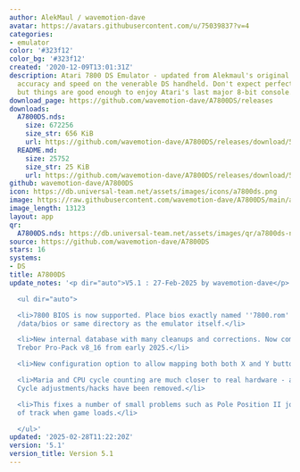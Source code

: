 ```yaml
---
author: AlekMaul / wavemotion-dave
avatar: https://avatars.githubusercontent.com/u/75039837?v=4
categories:
- emulator
color: '#323f12'
color_bg: '#323f12'
created: '2020-12-09T13:01:31Z'
description: Atari 7800 DS Emulator - updated from Alekmaul's original. Striving for
  accuracy and speed on the venerable DS handheld. Don't expect perfect emulation
  but things are good enough to enjoy Atari's last major 8-bit console.
download_page: https://github.com/wavemotion-dave/A7800DS/releases
downloads:
  A7800DS.nds:
    size: 672256
    size_str: 656 KiB
    url: https://github.com/wavemotion-dave/A7800DS/releases/download/5.1/A7800DS.nds
  README.md:
    size: 25752
    size_str: 25 KiB
    url: https://github.com/wavemotion-dave/A7800DS/releases/download/5.1/README.md
github: wavemotion-dave/A7800DS
icon: https://db.universal-team.net/assets/images/icons/a7800ds.png
image: https://raw.githubusercontent.com/wavemotion-dave/A7800DS/main/arm9/gfx/bgTop.png
image_length: 13123
layout: app
qr:
  A7800DS.nds: https://db.universal-team.net/assets/images/qr/a7800ds-nds.png
source: https://github.com/wavemotion-dave/A7800DS
stars: 16
systems:
- DS
title: A7800DS
update_notes: '<p dir="auto">V5.1 : 27-Feb-2025 by wavemotion-dave</p>

  <ul dir="auto">

  <li>7800 BIOS is now supported. Place bios exactly named ''7800.rom'' in /roms/bios,
  /data/bios or same directory as the emulator itself.</li>

  <li>New internal database with many cleanups and corrections. Now compliant with
  Trebor Pro-Pack v8_16 from early 2025.</li>

  <li>New configuration option to allow mapping both both X and Y buttons.</li>

  <li>Maria and CPU cycle counting are much closer to real hardware - all of the DMA
  Cycle adjustments/hacks have been removed.</li>

  <li>This fixes a number of small problems such as Pole Position II joystick selection
  of track when game loads.</li>

  </ul>'
updated: '2025-02-28T11:22:20Z'
version: '5.1'
version_title: Version 5.1
---
```

